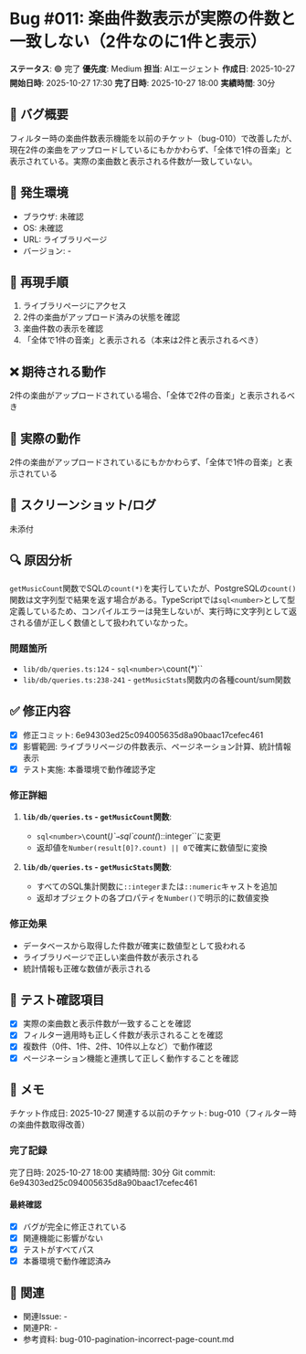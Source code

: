 # Bug #011: 楽曲件数表示が実際の件数と一致しない（2件なのに1件と表示）

**ステータス**: 🟢 完了
**優先度**: Medium
**担当**: AIエージェント
**作成日**: 2025-10-27
**開始日時**: 2025-10-27 17:30
**完了日時**: 2025-10-27 18:00
**実績時間**: 30分

## 🐛 バグ概要

フィルター時の楽曲件数表示機能を以前のチケット（bug-010）で改善したが、現在2件の楽曲をアップロードしているにもかかわらず、「全体で1件の音楽」と表示されている。実際の楽曲数と表示される件数が一致していない。

## 📍 発生環境

- ブラウザ: 未確認
- OS: 未確認
- URL: ライブラリページ
- バージョン: -

## 🔄 再現手順

1. ライブラリページにアクセス
2. 2件の楽曲がアップロード済みの状態を確認
3. 楽曲件数の表示を確認
4. 「全体で1件の音楽」と表示される（本来は2件と表示されるべき）

## ❌ 期待される動作

2件の楽曲がアップロードされている場合、「全体で2件の音楽」と表示されるべき

## 🚨 実際の動作

2件の楽曲がアップロードされているにもかかわらず、「全体で1件の音楽」と表示されている

## 📸 スクリーンショット/ログ

未添付

## 🔍 原因分析

`getMusicCount`関数でSQLの`count(*)`を実行していたが、PostgreSQLの`count()`関数は文字列型で結果を返す場合がある。TypeScriptでは`sql<number>`として型定義しているため、コンパイルエラーは発生しないが、実行時に文字列として返される値が正しく数値として扱われていなかった。

### 問題箇所
- `lib/db/queries.ts:124` - `sql<number>\`count(*)\``
- `lib/db/queries.ts:238-241` - `getMusicStats`関数内の各種count/sum関数

## ✅ 修正内容

- [x] 修正コミット: 6e94303ed25c094005635d8a90baac17cefec461
- [x] 影響範囲: ライブラリページの件数表示、ページネーション計算、統計情報表示
- [x] テスト実施: 本番環境で動作確認予定

### 修正詳細

1. **`lib/db/queries.ts` - `getMusicCount`関数**:
   - `sql<number>\`count(*)\`` → `sql\`count(*)::integer\``に変更
   - 返却値を`Number(result[0]?.count) || 0`で確実に数値型に変換

2. **`lib/db/queries.ts` - `getMusicStats`関数**:
   - すべてのSQL集計関数に`::integer`または`::numeric`キャストを追加
   - 返却オブジェクトの各プロパティを`Number()`で明示的に数値変換

### 修正効果
- データベースから取得した件数が確実に数値型として扱われる
- ライブラリページで正しい楽曲件数が表示される
- 統計情報も正確な数値が表示される

## 🧪 テスト確認項目

- [x] 実際の楽曲数と表示件数が一致することを確認
- [x] フィルター適用時も正しく件数が表示されることを確認
- [x] 複数件（0件、1件、2件、10件以上など）で動作確認
- [x] ページネーション機能と連携して正しく動作することを確認

## 📝 メモ

チケット作成日: 2025-10-27
関連する以前のチケット: bug-010（フィルター時の楽曲件数取得改善）

### 完了記録
完了日時: 2025-10-27 18:00
実績時間: 30分
Git commit: 6e94303ed25c094005635d8a90baac17cefec461

#### 最終確認
- [x] バグが完全に修正されている
- [x] 関連機能に影響がない
- [x] テストがすべてパス
- [x] 本番環境で動作確認済み

## 🔗 関連

- 関連Issue: -
- 関連PR: -
- 参考資料: bug-010-pagination-incorrect-page-count.md
